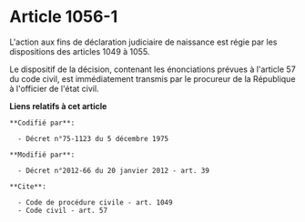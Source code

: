 # Article 1056-1

L'action aux fins de déclaration judiciaire de naissance est régie par les dispositions des articles 1049 à 1055. 

Le dispositif de la décision, contenant les énonciations prévues à l'article 57 du code civil, est immédiatement transmis par
le procureur de la République à l'officier de l'état civil.

**Liens relatifs à cet article**

	**Codifié par**:

	  - Décret n°75-1123 du 5 décembre 1975

	**Modifié par**:

	  - Décret n°2012-66 du 20 janvier 2012 - art. 39

	**Cite**:

	  - Code de procédure civile - art. 1049
	  - Code civil - art. 57
